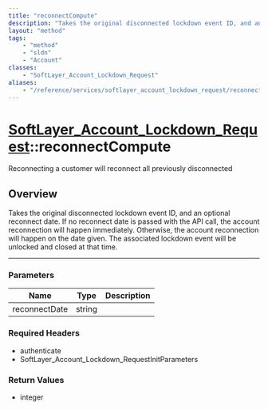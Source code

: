 ```yaml
---
title: "reconnectCompute"
description: "Takes the original disconnected lockdown event ID, and an optional reconnect date. If no reconnect date is passed with t... "
layout: "method"
tags:
    - "method"
    - "sldn"
    - "Account"
classes:
    - "SoftLayer_Account_Lockdown_Request"
aliases:
    - "/reference/services/softlayer_account_lockdown_request/reconnectCompute"
---
```

# [SoftLayer_Account_Lockdown_Request](/reference/services/SoftLayer_Account_Lockdown_Request)::reconnectCompute


Reconnecting a customer will reconnect all previously disconnected


## Overview 
Takes the original disconnected lockdown event ID, and an optional reconnect date. If no reconnect date is passed with the API call, the account reconnection will happen immediately. Otherwise, the account reconnection will happen on the date given. The associated lockdown event will be unlocked and closed at that time. 

-----

### Parameters 
|Name | Type | Description |
| --- | --- | --- |
|reconnectDate| string| |


### Required Headers
* authenticate
* SoftLayer_Account_Lockdown_RequestInitParameters


### Return Values
* integer




